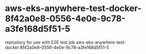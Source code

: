 # aws-eks-anywhere-test-docker-8f42a0e8-0556-4e0e-9c78-a3fe168d5f51-5
repository for use with E2E test job aws-eks-anywhere-test-docker:8f42a0e8-0556-4e0e-9c78-a3fe168d5f51-5
